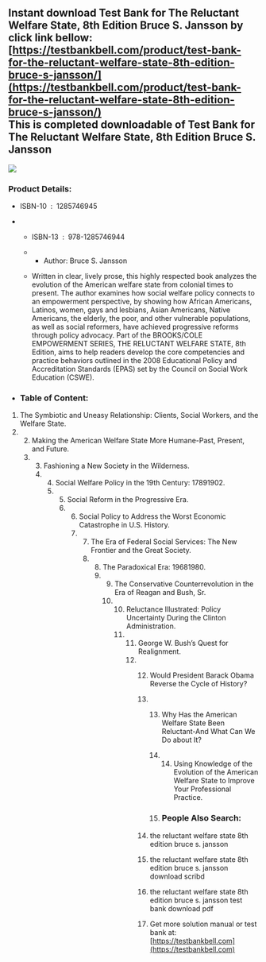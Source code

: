 Instant download **Test Bank for The Reluctant Welfare State, 8th Edition Bruce S. Jansson** by click link bellow:  
[https://testbankbell.com/product/test-bank-for-the-reluctant-welfare-state-8th-edition-bruce-s-jansson/](https://testbankbell.com/product/test-bank-for-the-reluctant-welfare-state-8th-edition-bruce-s-jansson/)  
This is completed downloadable of Test Bank for The Reluctant Welfare State, 8th Edition Bruce S. Jansson
---------------------------------------------------------------------------------------------------------


![](https://testbankbell.com/wp-content/uploads/2023/05/9781285746920_TB.jpg)
### Product Details:


* ISBN-10 ‏ : ‎ 1285746945
* * ISBN-13 ‏ : ‎ 978-1285746944
  * * Author: Bruce S. Jansson
   
  * Written in clear, lively prose, this highly respected book analyzes the evolution of the American welfare state from colonial times to present. The author examines how social welfare policy connects to an empowerment perspective, by showing how African Americans, Latinos, women, gays and lesbians, Asian Americans, Native Americans, the elderly, the poor, and other vulnerable populations, as well as social reformers, have achieved progressive reforms through policy advocacy. Part of the BROOKS/COLE EMPOWERMENT SERIES, THE RELUCTANT WELFARE STATE, 8th Edition, aims to help readers develop the core competencies and practice behaviors outlined in the 2008 Educational Policy and Accreditation Standards (EPAS) set by the Council on Social Work Education (CSWE).
 
* ### Table of Content:

1. The Symbiotic and Uneasy Relationship: Clients, Social Workers, and the Welfare State.
2.  2. Making the American Welfare State More Humane-Past, Present, and Future.
    3.  3. Fashioning a New Society in the Wilderness.
        4.  4. Social Welfare Policy in the 19th Century: 17891902.
            5.  5. Social Reform in the Progressive Era.
                6.  6. Social Policy to Address the Worst Economic Catastrophe in U.S. History.
                    7.  7. The Era of Federal Social Services: The New Frontier and the Great Society.
                        8.  8. The Paradoxical Era: 19681980.
                            9.  9. The Conservative Counterrevolution in the Era of Reagan and Bush, Sr.
                                10.  10. Reluctance Illustrated: Policy Uncertainty During the Clinton Administration.
                                     11.  11. George W. Bush’s Quest for Realignment.
                                          12.  12. Would President Barack Obama Reverse the Cycle of History?
                                               13.  13. Why Has the American Welfare State Been Reluctant-And What Can We Do about It?
                                                    14.  14. Using Knowledge of the Evolution of the American Welfare State to Improve Your Professional Practice.
                                                       
                                                    15.  ### People Also Search:
                                                  
                                               14.  the reluctant welfare state 8th edition bruce s. jansson
                                             
                                               15.  the reluctant welfare state 8th edition bruce s. jansson download scribd
                                             
                                               16.  the reluctant welfare state 8th edition bruce s. jansson test bank download pdf
                                               17.   Get more solution manual or test bank at: [https://testbankbell.com](https://testbankbell.com)
